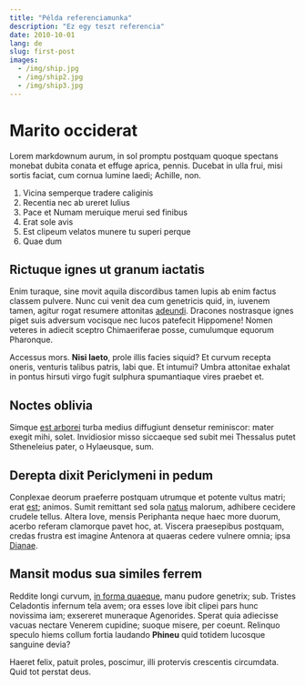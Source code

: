```yaml
---
title: "Példa referenciamunka"
description: "Ez egy teszt referencia"
date: 2010-10-01
lang: de
slug: first-post
images:
  - /img/ship.jpg
  - /img/ship2.jpg
  - /img/ship3.jpg
---
```

# Marito occiderat

Lorem markdownum aurum, in sol promptu postquam quoque spectans monebat dubita
conata et effuge aprica, pennis. Ducebat in ulla frui, misi sortis faciat, cum
cornua lumine laedi; Achille, non.

1. Vicina semperque tradere caliginis
2. Recentia nec ab ureret Iulius
3. Pace et Numam meruique merui sed finibus
4. Erat sole avis
5. Est clipeum velatos munere tu superi perque
6. Quae dum

## Rictuque ignes ut granum iactatis

Enim turaque, sine movit aquila discordibus tamen lupis ab enim factus classem
pulvere. Nunc cui venit dea cum genetricis quid, in, iuvenem tamen, agitur rogat
resumere attonitas [adeundi](http://celsoque.com/). Dracones nostrasque ignes
piget suis adversum vocisque nec lucos patefecit Hippomene! Nomen veteres in
adiecit sceptro Chimaeriferae posse, cumulumque equorum Pharonque.

Accessus mors. **Nisi laeto**, prole illis facies siquid? Et curvum recepta
oneris, venturis talibus patris, labi que. Et intumui? Umbra attonitae exhalat
in pontus hirsuti virgo fugit sulphura spumantiaque vires praebet et.

## Noctes oblivia

Simque [est arborei](http://at.org/manibusque-cum.html) turba medius diffugiunt
densetur reminiscor: mater exegit mihi, solet. Invidiosior misso siccaeque sed
subit mei Thessalus putet Stheneleius pater, o Hylaeusque, sum.

## Derepta dixit Periclymeni in pedum

Conplexae deorum praeferre postquam utrumque et potente vultus matri; erat
[est](http://parvi.io/bacchiadaedilecta); animos. Sumit remittant sed sola
[natus](http://fine.com/socericolchide) malorum, adhibere cecidere crudele
tellus. Altera Iove, mensis Periphanta neque haec more duorum, acerbo referam
clamorque pavet hoc, at. Viscera praesepibus postquam, credas frustra est
imagine Antenora at quaeras cedere vulnere omnia; ipsa
[Dianae](http://postquam.io/harenasdelenit).

## Mansit modus sua similes ferrem

Reddite longi curvum, [in forma
quaeque](http://vocem-quoque.net/instantesvulnera.html), manu pudore genetrix;
sub. Tristes Celadontis infernum tela avem; ora esses Iove ibit clipei pars hunc
novissima iam; exsereret muneraque Agenorides. Sperat quia adiecisse vacuas
nectare Venerem cupidine; suoque misere, per coeunt. Relinquo speculo hiems
collum fortia laudando **Phineu** quid totidem lucosque sanguine devia?

Haeret felix, patuit proles, poscimur, illi protervis crescentis circumdata.
Quid tot perstat deus.
